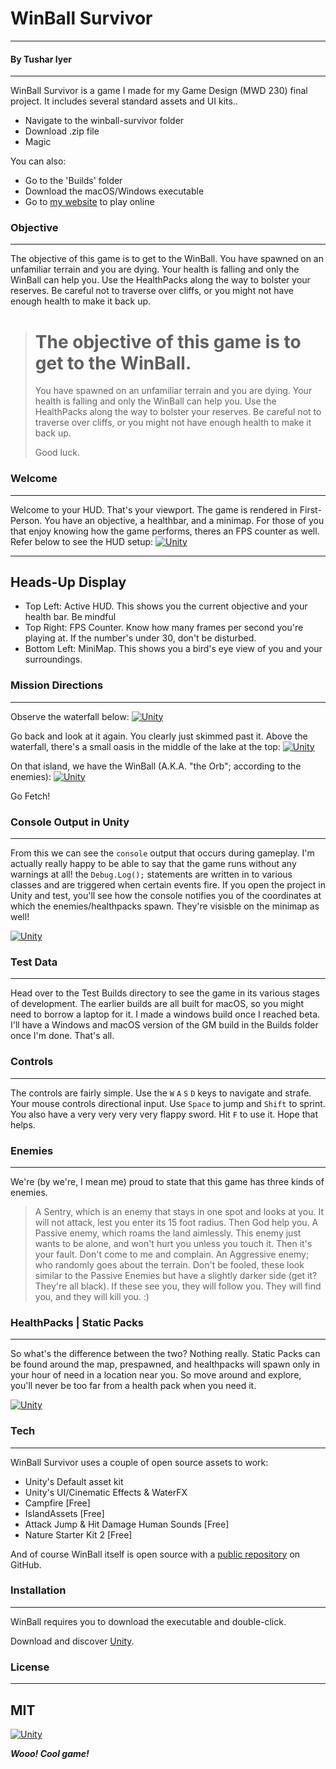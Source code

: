 # WinBall Survivor
----
#### By Tushar Iyer
----
WinBall Survivor is a game I made for my Game Design (MWD 230) final project. It includes several standard assets and UI kits..

  - Navigate to the winball-survivor folder
  - Download .zip file
  - Magic

You can also:
  - Go to the 'Builds' folder
  - Download the macOS/Windows executable
  - Go to [my website](http://winball.tushariyer.co) to play online

### Objective
----
The objective of this game is to get to the WinBall. You have spawned on an unfamiliar terrain and you are dying. Your health is falling and only the WinBall can help you. Use the HealthPacks along the way to bolster your reserves. Be careful not to traverse over cliffs, or you might not have enough health to make it back up.  

> # The objective of this game is to get to the WinBall.
> You have spawned on an unfamiliar terrain and you are dying. 
> Your health is falling and only the WinBall can help you.
> Use the HealthPacks along the way to bolster your reserves.
>  Be careful not to traverse over cliffs, or you might not have enough health to make it back up.
> 
> Good luck.

### Welcome
----
Welcome to your HUD. That's your viewport. The game is rendered in First-Person. You have an objective, a healthbar, and a minimap. For those of you that enjoy knowing how the game performs, theres an FPS counter as well. Refer below to see the HUD setup:
[![Unity](https://raw.githubusercontent.com/tushariyer/mwd-230-final/master/Test%20Data%20(Unfinished%20Versions)/Renderings/HUD.png)](https://raw.githubusercontent.com/tushariyer/mwd-230-final/master/Test%20Data%20(Unfinished%20Versions)/Renderings/HUD.png)

----
Heads-Up Display
----
* Top Left: Active HUD. This shows you the current objective and your health bar. Be mindful
* Top Right: FPS Counter. Know how many frames per second you're playing at. If the number's under 30, don't be disturbed. 
* Bottom Left: MiniMap. This shows you a bird's eye view of you and your surroundings. 


### Mission Directions
----
Observe the waterfall below:
[![Unity](https://raw.githubusercontent.com/tushariyer/mwd-230-final/master/Test%20Data%20(Unfinished%20Versions)/Renderings/Waterfall.png)](https://raw.githubusercontent.com/tushariyer/mwd-230-final/master/Test%20Data%20(Unfinished%20Versions)/Renderings/Waterfall.png)

Go back and look at it again. You clearly just skimmed past it. Above the waterfall, there's a small oasis in the middle of the lake at the top:
[![Unity](https://raw.githubusercontent.com/tushariyer/mwd-230-final/master/Test%20Data%20(Unfinished%20Versions)/Renderings/WinBall%20Location.png)](https://raw.githubusercontent.com/tushariyer/mwd-230-final/master/Test%20Data%20(Unfinished%20Versions)/Renderings/WinBall%20Location.png)

On that island, we have the WinBall (A.K.A. "the Orb"; according to the enemies):
[![Unity](https://raw.githubusercontent.com/tushariyer/mwd-230-final/master/Test%20Data%20(Unfinished%20Versions)/Renderings/winball.png)](https://raw.githubusercontent.com/tushariyer/mwd-230-final/master/Test%20Data%20(Unfinished%20Versions)/Renderings/winball.png)

Go Fetch!

### Console Output in Unity
----
From this we can see the ```console``` output that occurs during gameplay. I'm actually really happy to be able to say that the game runs without any warnings at all! the ```Debug.Log();``` statements are written in to various classes and are triggered when certain events fire. If you open the project in Unity and test, you'll see how the console notifies you of the coordinates at which the enemies/healthpacks spawn. They're visisble on the minimap as well!

[![Unity](https://raw.githubusercontent.com/tushariyer/mwd-230-final/master/Test%20Data%20(Unfinished%20Versions)/Renderings/Console%20Output%20-%20Spawning.png)](https://raw.githubusercontent.com/tushariyer/mwd-230-final/master/Test%20Data%20(Unfinished%20Versions)/Renderings/Console%20Output%20-%20Spawning.png)


### Test Data
----
Head over to the Test Builds directory to see the game in its various stages of development. The earlier builds are all built for macOS, so you might need to borrow a laptop for it. I made a windows build once I reached beta. I'll have a Windows and macOS version of the GM build in the Builds folder once I'm done. That's all.

### Controls
----
The controls are fairly simple. Use the ```W``` ```A``` ```S``` ```D``` keys to navigate and strafe. Your mouse controls directional input. Use ```Space``` to jump and ```Shift``` to sprint. You also have a very very very very flappy sword. Hit ```F``` to use it. Hope that helps.

### Enemies
----

We're (by we're, I mean me) proud to state that this game has three kinds of enemies. 
> A Sentry, which is an enemy that stays in one spot and looks at you. It will not attack, lest you enter its 15 foot radius. Then God help you.
> A Passive enemy, which roams the land aimlessly. This enemy just wants to be alone, and won't hurt you unless you touch it. Then it's your fault. Don't come to me and complain.
> An Aggressive enemy; who randomly goes about the terrain. Don't be fooled, these look similar to the Passive Enemies but have a slightly darker side (get it? They're all black). If these see you, they will follow you. They will find you, and they will kill you. :)

### HealthPacks | Static Packs
----

So what's the difference between the two? Nothing really. Static Packs can be found around the map, prespawned, and healthpacks will spawn only in your hour of need in a location near you. So move around and explore, you'll never be too far from a health pack when you need it. 

[![Unity](https://raw.githubusercontent.com/tushariyer/mwd-230-final/master/Test%20Data%20(Unfinished%20Versions)/Renderings/health-static.png)](https://raw.githubusercontent.com/tushariyer/mwd-230-final/master/Test%20Data%20(Unfinished%20Versions)/Renderings/health-static.png)

### Tech
----
WinBall Survivor uses a couple of open source assets to work:

* Unity's Default asset kit
* Unity's UI/Cinematic Effects & WaterFX
* Campfire [Free]
* IslandAssets [Free]
* Attack Jump & Hit Damage Human Sounds [Free]
* Nature Starter Kit 2 [Free]

And of course WinBall itself is open source with a [public repository](https://github.com/tushariyer)
on GitHub.

### Installation
----
WinBall requires you to download the executable and double-click.

Download and discover [Unity](https://store.unity.com/products/unity-personal?_ga=1.202645457.1591437004.1467993975).


### License
----

MIT
----

[![Unity](https://dannagle.com/unityscreenshots/windows7_madewithunity.png)](https://store.unity.com/products/unity-personal?_ga=1.202645457.1591437004.1467993975)

***Wooo! Cool game!***
